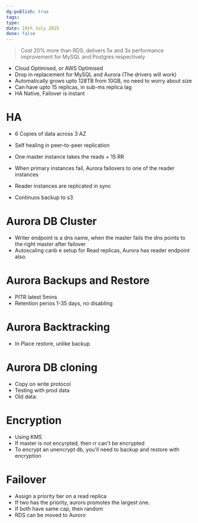 ```yaml
---
dg-publish: true
tags: 
type: 
date: 19th July 2025
done: false
---
```


> Cost 20% more than RDS, delivers 5x and 3x performance improvement for MySQL and Postgres respectively

- Cloud Optimised, or AWS Optimised
- Drop in replacement for MySQL and Aurora (The drivers will work)
- Automatically grows upto 128TB from 10GB, no need to worry about size
- Can have upto 15 replicas, in sub-ms replica lag 
- HA Native, Failover is instant

# HA 
- 6 Copies of data across 3 AZ
- Self healing in peer-to-peer replication
- One master instance takes the reads + 15 RR
- When primary instances fail, Aurora failovers to one of the reader instances
- Reader instances are replicated in sync

- Continuos backup to s3

# Aurora DB Cluster
- Writer endpoint is a dns name, when the master fails the dns points to the right master after failover
- Autoscaling canb e setup for Read replicas, Aurora has reader endpoint also. 

# Aurora Backups and Restore
- PITR latest 5mins
- Retention perios 1-35 days, no disabling

# Aurora Backtracking
- In Place restore, unlike backup

# Aurora DB cloning
- Copy on write protocol
- Testing with prod data
- Old data: 

# Encryption
- Using KMS
- If master is not encyrpted, then rr can't be encrypted
- To encrypt an unencrypt db, you'll need to backup and restore with encryption

# Failover
- Assign a priority tier on a read replica
- If two has the priority, auroro promotes the largest one.
- If both have same cap, then random
- RDS can be moved to Auroro
